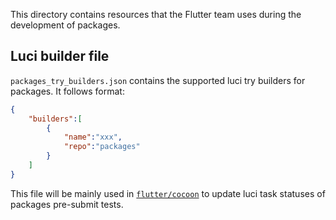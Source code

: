 This directory contains resources that the Flutter team uses during 
the development of packages.

## Luci builder file
`packages_try_builders.json` contains the supported luci try builders 
for packages. It follows format:
```json
{
    "builders":[
        {
            "name":"xxx",
            "repo":"packages"
        }
    ]
}
```
This file will be mainly used in [`flutter/cocoon`](https://github.com/flutter/cocoon)
to update luci task statuses of packages pre-submit tests.

